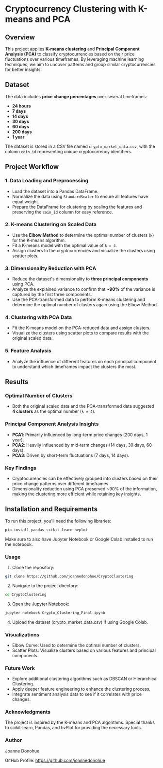 # Cryptocurrency Clustering with K-means and PCA

## Overview
This project applies **K-means clustering** and **Principal Component Analysis (PCA)** to classify cryptocurrencies based on their price fluctuations over various timeframes. By leveraging machine learning techniques, we aim to uncover patterns and group similar cryptocurrencies for better insights.

## Dataset
The data includes **price change percentages** over several timeframes:
- **24 hours**
- **7 days**
- **14 days**
- **30 days**
- **60 days**
- **200 days**
- **1 year**

The dataset is stored in a CSV file named `crypto_market_data.csv`, with the column `coin_id` representing unique cryptocurrency identifiers.

## Project Workflow

### 1. Data Loading and Preprocessing
- Load the dataset into a Pandas DataFrame.
- Normalize the data using `StandardScaler` to ensure all features have equal weight.
- Prepare the DataFrame for clustering by scaling the features and preserving the `coin_id` column for easy reference.

### 2. K-means Clustering on Scaled Data
- Use the **Elbow Method** to determine the optimal number of clusters (`k`) for the K-means algorithm.
- Fit a K-means model with the optimal value of `k = 4`.
- Assign clusters to the cryptocurrencies and visualize the clusters using scatter plots.

### 3. Dimensionality Reduction with PCA
- Reduce the dataset's dimensionality to **three principal components** using PCA.
- Analyze the explained variance to confirm that **~90%** of the variance is captured by the first three components.
- Use the PCA-transformed data to perform K-means clustering and determine the optimal number of clusters again using the Elbow Method.

### 4. Clustering with PCA Data
- Fit the K-means model on the PCA-reduced data and assign clusters.
- Visualize the clusters using scatter plots to compare results with the original scaled data.

### 5. Feature Analysis
- Analyze the influence of different features on each principal component to understand which timeframes impact the clusters the most.

## Results

### Optimal Number of Clusters
- Both the original scaled data and the PCA-transformed data suggested **4 clusters** as the optimal number (`k = 4`).

### Principal Component Analysis Insights
- **PCA1**: Primarily influenced by long-term price changes (200 days, 1 year).
- **PCA2**: Heavily influenced by mid-term changes (14 days, 30 days, 60 days).
- **PCA3**: Driven by short-term fluctuations (7 days, 14 days).

### Key Findings
- Cryptocurrencies can be effectively grouped into clusters based on their price change patterns over different timeframes.
- Dimensionality reduction using PCA preserved ~90% of the information, making the clustering more efficient while retaining key insights.

## Installation and Requirements

To run this project, you'll need the following libraries:

```bash
pip install pandas scikit-learn hvplot
```

Make sure to also have Jupyter Notebook or Google Colab installed to run the notebook.

### Usage
1. Clone the repository:
```bash
git clone https://github.com/joannedonohue/CryptoClustering
```

2. Navigate to the project directory:
```bash
cd CryptoClustering
```
3. Open the Jupyter Notebook:
```bash
jupyter notebook Crypto_Clustering_Final.ipynb
```
4. Upload the dataset (crypto_market_data.csv) if using Google Colab.

### Visualizations
* Elbow Curve: Used to determine the optimal number of clusters.
* Scatter Plots: Visualize clusters based on various features and principal components.


### Future Work
* Explore additional clustering algorithms such as DBSCAN or Hierarchical Clustering.
* Apply deeper feature engineering to enhance the clustering process.
* Integrate sentiment analysis data to see if it correlates with price changes.

### Acknowledgments
The project is inspired by the K-means and PCA algorithms.
Special thanks to scikit-learn, Pandas, and hvPlot for providing the necessary tools.

### Author

Joanne Donohue

GitHub Profile: https://github.com/joannedonohue
